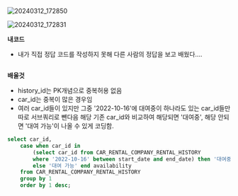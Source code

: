
![20240312_172850](https://github.com/junhosong0/MySQL/assets/117610783/c6db8391-fd3e-4aa2-b1c3-b646e1cc0cac)

![20240312_172831](https://github.com/junhosong0/MySQL/assets/117610783/92b20749-8516-4989-9a96-908e4ee1081d)




**내코드**
- 내가 직접 정답 코드를 작성하지 못해 다른 사람의 정답을 보고 배웠다....

```sql

```




**배울것**
- history_id는 PK개념으로 중복허용 없음
- car_id는 중복이 많은 경우임
- 여러 car_id들이 있지만 그중 '2022-10-16'에 대여중이 하나라도 있는 car_id들만 따로 서브쿼리로 뺀다음 해당 기존 car_id와 비교하여 해당되면 '대여중', 해당 안되면 '대여 가능'이 나올 수 있게 코딩함.

```sql
select car_id,
    case when car_id in
        (select car_id from CAR_RENTAL_COMPANY_RENTAL_HISTORY 
        where '2022-10-16' between start_date and end_date) then '대여중'
        else '대여 가능' end availability
    from CAR_RENTAL_COMPANY_RENTAL_HISTORY
    group by 1
    order by 1 desc;
```
